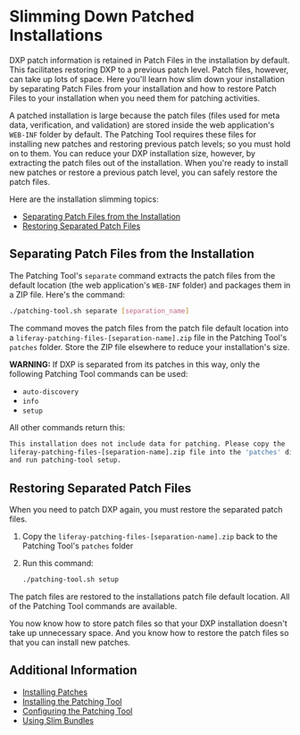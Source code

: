 # Slimming Down Patched Installations

DXP patch information is retained in Patch Files in the installation by default. This facilitates restoring DXP to a previous patch level. Patch files, however, can take up lots of space. Here you'll learn how slim down your installation by separating Patch Files from your installation and how to restore Patch Files to your installation when you need them for patching activities.

A patched installation is large because the patch files (files used for meta data, verification, and validation) are stored inside the web application's `WEB-INF` folder by default. The Patching Tool requires these files for installing new patches and restoring previous patch levels; so you must hold on to them. You can reduce your DXP installation size, however, by extracting the patch files out of the installation. When you're ready to install new patches or restore a previous patch level, you can safely restore the patch files.

Here are the installation slimming topics:

* [Separating Patch Files from the Installation](#separating-patch-files-from-the-installation)
* [Restoring Separated Patch Files](#restoring-separated-patch-files)

## Separating Patch Files from the Installation

The Patching Tool's `separate` command extracts the patch files from the default location (the web application's `WEB-INF` folder) and packages them in a ZIP file. Here's the command:

```bash
./patching-tool.sh separate [separation_name]
```

The command moves the patch files from the patch file default location into a `liferay-patching-files-[separation-name].zip` file in the Patching Tool's `patches` folder. Store the ZIP file elsewhere to reduce your installation's size.

**WARNING:** If DXP is separated from its patches in this way, only the following Patching Tool commands can be used:

* `auto-discovery`
* `info`
* `setup`

All other commands return this:

```bash
This installation does not include data for patching. Please copy the
liferay-patching-files-[separation-name].zip file into the 'patches' directory
and run patching-tool setup.
```

## Restoring Separated Patch Files

When you need to patch DXP again, you must restore the separated patch files.

1. Copy the `liferay-patching-files-[separation-name].zip` back to the Patching Tool's `patches` folder

1. Run this command:

    ```bash
    ./patching-tool.sh setup
    ```

The patch files are restored to the installations patch file default location. All of the Patching Tool commands are available.

You now know how to store patch files so that your DXP installation doesn't take up unnecessary space. And you know how to restore the patch files so that you can install new patches.

## Additional Information

* [Installing Patches](../installing-patches.md)
* [Installing the Patching Tool](../installing-the-patching-tool.md)
* [Configuring the Patching Tool](../configuring-the-patching-tool.md)
* [Using Slim Bundles](./using-slim-bundles.md)